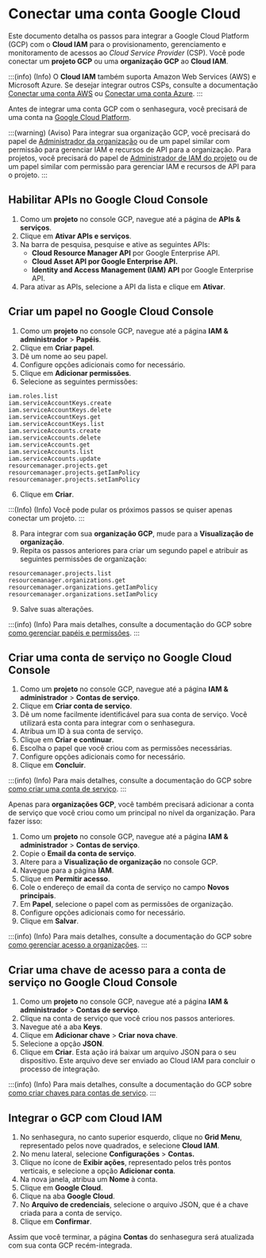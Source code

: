 # Conectar uma conta Google Cloud

Este documento detalha os passos para integrar a Google Cloud Platform (GCP) com o **Cloud IAM** para o provisionamento, gerenciamento e monitoramento de acessos ao *Cloud Service Provider* (CSP). Você pode conectar um **projeto GCP** ou uma **organização GCP** ao **Cloud IAM**.

:::(info) (Info)
O **Cloud IAM** também suporta Amazon Web Services (AWS) e Microsoft Azure. Se desejar integrar outros CSPs, consulte a documentação [Conectar uma conta AWS](/v3-33/docs/pt/cloud-iam-connect-an-aws-account) ou [Conectar uma conta Azure](/v3-33/docs/pt/cloud-iam-connect-an-azure-account).
:::

Antes de integrar uma conta GCP com o senhasegura, você precisará de uma conta na [Google Cloud Platform](https://cloud.google.com/).

:::(warning) (Aviso)
Para integrar sua organização GCP, você precisará do papel de [Administrador da organização](https://cloud.google.com/resource-manager/docs/access-control-org#resourcemanager.organizationAdmin) ou de um papel similar com permissão para gerenciar IAM e recursos de API para a organização. Para projetos, você precisará do papel de [Administrador de IAM do projeto](https://cloud.google.com/resource-manager/docs/access-control-proj#resourcemanager.projectIamAdmin) ou de um papel similar com permissão para gerenciar IAM e recursos de API para o projeto.
:::

## Habilitar APIs no Google Cloud Console

1. Como um **projeto** no console GCP, navegue até a página de **APIs & serviços**.
2. Clique em **Ativar APIs e serviços**.
3. Na barra de pesquisa, pesquise e ative as seguintes APIs:
    - **Cloud Resource Manager API** por Google Enterprise API.
    - **Cloud Asset API por Google Enterprise API.**
    - **Identity and Access Management (IAM) API** por Google Enterprise API.
4. Para ativar as APIs, selecione a API da lista e clique em **Ativar**.

## Criar um papel no Google Cloud Console

1. Como um **projeto** no console GCP, navegue até a página **IAM & administrador** > **Papéis**.
2. Clique em **Criar papel**.
3. Dê um nome ao seu papel.
4. Configure opções adicionais como for necessário.
5. Clique em **Adicionar permissões**.
6. Selecione as seguintes permissões:

```
iam.roles.list
iam.serviceAccountKeys.create
iam.serviceAccountKeys.delete
iam.serviceAccountKeys.get
iam.serviceAccountKeys.list
iam.serviceAccounts.create
iam.serviceAccounts.delete
iam.serviceAccounts.get
iam.serviceAccounts.list
iam.serviceAccounts.update
resourcemanager.projects.get
resourcemanager.projects.getIamPolicy
resourcemanager.projects.setIamPolicy
```

6. Clique em **Criar**.

:::(Info) (Info)
Você pode pular os próximos passos se quiser apenas conectar um projeto.
:::

8. Para integrar com sua **organização GCP**, mude para a **Visualização de organização**.
9. Repita os passos anteriores para criar um segundo papel e atribuir as seguintes permissões de organização:

```
resourcemanager.projects.list
resourcemanager.organizations.get
resourcemanager.organizations.getIamPolicy
resourcemanager.organizations.setIamPolicy
```

9. Salve suas alterações.

:::(info) (Info)
Para mais detalhes, consulte a documentação do GCP sobre [como gerenciar papéis e permissões](https://cloud.google.com/iam/docs/roles-overview).
:::

## Criar uma conta de serviço no Google Cloud Console

1. Como um **projeto** no console GCP, navegue até a página **IAM & administrador** > **Contas de serviço**.
2. Clique em **Criar conta de serviço**.
3. Dê um nome facilmente identificável para sua conta de serviço. Você utilizará esta conta para integrar com o senhasegura.
4. Atribua um ID à sua conta de serviço.
5. Clique em **Criar e continuar**.
6. Escolha o papel que você criou com as permissões necessárias.
7. Configure opções adicionais como for necessário.
8. Clique em **Concluir**.

:::(info) (Info)
Para mais detalhes, consulte a documentação do GCP sobre [como criar uma conta de serviço](https://cloud.google.com/iam/docs/service-accounts-create?hl=en#iam-service-accounts-create-console).
:::

Apenas para **organizações GCP**, você também precisará adicionar a conta de serviço que você criou como um principal no nível da organização. Para fazer isso:

1. Como um **projeto** no console GCP, navegue até a página **IAM & administrador** > **Contas de serviço**.
2. Copie o **Email da conta de serviço**.
3. Altere para a **Visualização de organização** no console GCP.
4. Navegue para a página **IAM**.
5. Clique em **Permitir acesso**.
6. Cole o endereço de email da conta de serviço no campo **Novos principais**.
7. Em **Papel**, selecione o papel com as permissões de organização.
8. Configure opções adicionais como for necessário.
9. Clique em **Salvar**.

:::(info) (Info)
Para mais detalhes, consulte a documentação do GCP sobre [como gerenciar acesso a organizações](https://cloud.google.com/iam/docs/granting-changing-revoking-access?hl=en).
:::

## Criar uma chave de acesso para a conta de serviço no Google Cloud Console

1. Como um **projeto** no console GCP, navegue até a página **IAM & administrador** > **Contas de serviço**.
2. Clique na conta de serviço que você criou nos passos anteriores.
3. Navegue até a aba **Keys**.
4. Clique em **Adicionar chave** > **Criar nova chave**.
5. Selecione a opção **JSON**.
6. Clique em **Criar**. Esta ação irá baixar um arquivo JSON para o seu dispositivo. Este arquivo deve ser enviado ao Cloud IAM para concluir o processo de integração.

:::(info) (Info)
Para mais detalhes, consulte a documentação do GCP sobre [como criar chaves para contas de serviço](https://cloud.google.com/iam/docs/keys-create-delete?hl=en).
:::

## Integrar o GCP com Cloud IAM

1. No senhasegura, no canto superior esquerdo, clique no **Grid Menu**, representado pelos nove quadrados, e selecione **Cloud IAM**.
2. No menu lateral, selecione **Configurações** > **Contas.**
3. Clique no ícone de **Exibir ações**, representado pelos três pontos verticais, e selecione a opção **Adicionar conta**.
4. Na nova janela, atribua um **Nome** à conta.
5. Clique em **Google Cloud**.
6. Clique na aba **Google Cloud**.
7. No **Arquivo de credenciais**, selecione o arquivo JSON, que é a chave criada para a conta de serviço.
8. Clique em **Confirmar**.

Assim que você terminar, a página **Contas** do senhasegura será atualizada com sua conta GCP recém-integrada.